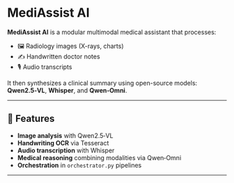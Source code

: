 # MediAssist AI

**MediAssist AI** is a modular multimodal medical assistant that processes:

- 🖼️ Radiology images (X-rays, charts)
- ✍️ Handwritten doctor notes
- 🎙️ Audio transcripts

It then synthesizes a clinical summary using open-source models: **Qwen2.5‑VL**, **Whisper**, and **Qwen‑Omni**.

---

## 🚀 Features

- **Image analysis** with Qwen2.5‑VL
- **Handwriting OCR** via Tesseract
- **Audio transcription** with Whisper
- **Medical reasoning** combining modalities via Qwen‑Omni
- **Orchestration** in `orchestrator.py` pipelines

---


